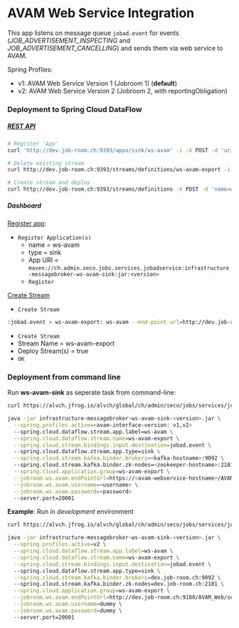 # AVAM Web Service Integration

This app listens on message queue `jobad.event` for events (_JOB_ADVERTISEMENT_INSPECTING_ and _JOB_ADVERTISEMENT_CANCELLING_) and sends them via web service to AVAM.

Spring Profiles:
- v1: AVAM Web Service Version 1 (Jobroom 1) (**default**) 
- v2: AVAM Web Service Version 2 (Jobroom 2, with reportingObligation)

### Deployment to Spring Cloud DataFlow

##### [REST API](https://docs.spring.io/spring-cloud-dataflow/docs/current/reference/htmlsingle/#api-guide-resources-index) 

```bash
# Register 'App'
curl 'http://dev.job-room.ch:9393/apps/sink/ws-avam' -i -X POST -d 'uri=maven%3A%2F%2Fch.admin.seco.jobs.services.jobadservice%3Ainfrastructure-messagebroker-ws-avam-sink%3A<version>'

# Delete existing stream
curl http://dev.job-room.ch:9393/streams/definitions/ws-avam-export -i -X DELETE

# Create stream and deploy
curl http://dev.job-room.ch:9393/streams/definitions -X POST -d 'name=ws-avam-export&deploy=true&definition=:jobad.event > ws-avam-export: ws-avam --end-point-url=http://dev.job-room.ch:9180/AVAM_Web/services/EgovService --password=dummy --username=dummy --spring.profiles.active=v1'
```

##### Dashboard

[Register app](http://dev.job-room.ch:9393/dashboard/#/apps):

- `Register Application(s)`
  - name = ws-avam
  - type = sink
  - App URI = `maven://ch.admin.seco.jobs.services.jobadservice:infrastructure-messagebroker-ws-avam-sink:jar:<version>`    
  - `Register` 

[Create Stream](http://dev.job-room.ch:9393/dashboard/#/streams/definitions)
- `Create Stream`
```bash
:jobad.event > ws-avam-export: ws-avam --end-point-url=http://dev.job-room.ch:8180/AVAM_Web/services/EgovService --password=dummy --username=dummy --spring.profiles.active=v2
```
- `Create Stream`
- Stream Name = ws-avam-export
- Deploy Stream(s) = true
- `OK`

### Deployment from command line
Run **ws-avam-sink** as seperate task from command-line:

```bash
curl https://alvch.jfrog.io/alvch/global/ch/admin/seco/jobs/services/jobadservice/infrastructure-messagebroker-ws-avam-sink/<version>/infrastructure-messagebroker-ws-avam-sink-<version>.jar

java -jar infrastructure-messagebroker-ws-avam-sink-<version>.jar \
  --spring.profiles.active=<avam-interface-version: v1,v2>
  --spring.cloud.dataflow.stream.app.label=ws-avam \
  --spring.cloud.dataflow.stream.name=ws-avam-export \
  --spring.cloud.stream.bindings.input.destination=jobad.event \ 
  --spring.cloud.dataflow.stream.app.type=sink \
  --spring.cloud.stream.kafka.binder.brokers=<kafka-hostname>:9092 \ 
  --spring.cloud.stream.kafka.binder.zk-nodes=<zookeeper-hostname>:2181 \
  --spring.cloud.application.group=ws-avam-export \
  --jobroom.ws.avam.endPointUrl=https://<avam-webservice-hostname>/AVAM_Web/services/EgovService \
  --jobroom.ws.avam.username=<username> \
  --jobroom.ws.avam.password=<password>
  --server.port=20001  
```


**Example**: Run in _development_ environment

```bash
curl https://alvch.jfrog.io/alvch/global/ch/admin/seco/jobs/services/jobadservice/infrastructure-messagebroker-ws-avam-sink/<version>/infrastructure-messagebroker-ws-avam-sink-<version>.jar

java -jar infrastructure-messagebroker-ws-avam-sink-<version>.jar \
  --spring.profiles.active=v2 \
  --spring.cloud.dataflow.stream.app.label=ws-avam \
  --spring.cloud.dataflow.stream.name=ws-avam-export \
  --spring.cloud.stream.bindings.input.destination=jobad.event \ 
  --spring.cloud.dataflow.stream.app.type=sink \
  --spring.cloud.stream.kafka.binder.brokers=dev.job-room.ch:9092 \ 
  --spring.cloud.stream.kafka.binder.zk-nodes=dev.job-room.ch:2181 \
  --spring.cloud.application.group=ws-avam-export \
  --jobroom.ws.avam.endPointUrl=http://dev.job-room.ch:9180/AVAM_Web/services/EgovService \
  --jobroom.ws.avam.username=dummy \
  --jobroom.ws.avam.password=dummy \  
  --server.port=20001
```
